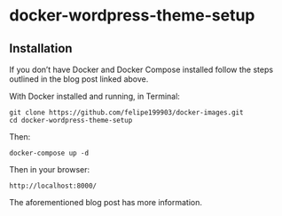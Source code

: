 # docker-wordpress-theme-setup

## Installation

If you don’t have Docker and Docker Compose installed follow the steps outlined in the blog post linked above.

With Docker installed and running, in Terminal:

````
git clone https://github.com/felipe199903/docker-images.git
cd docker-wordpress-theme-setup
````

Then:

````
docker-compose up -d
````

Then in your browser:
````
http://localhost:8000/
````

The aforementioned blog post has more information.